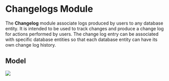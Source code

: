 # Changelogs Module
The <b>Changelog</b> module associate logs produced by users to any database entity.
It is intended to be used to track changes and produce a change log for actions performed
by users.  The change log entry can be associated with specific database entities so
that each database entity can have its own change log history.

## Model
![](http://ada-awa.googlecode.com/svn/wiki/awa_changelogs_model.png)



